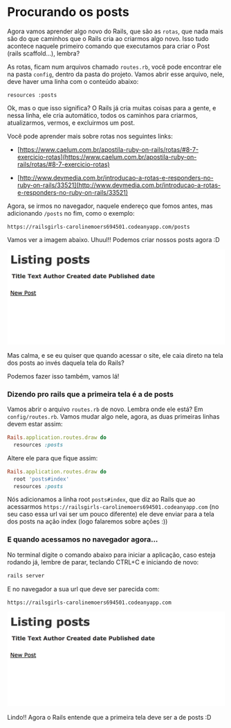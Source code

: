 # Procurando os posts


Agora vamos aprender algo novo do Rails, que são as `rotas`, que nada mais são do que caminhos que o Rails cria ao criarmos algo novo. Isso tudo acontece naquele primeiro comando que executamos para criar o Post (rails scaffold...), lembra?

As rotas, ficam num arquivos chamado `routes.rb`, você pode encontrar ele na pasta `config`, dentro da pasta do projeto. Vamos abrir esse arquivo, nele, deve haver uma linha com o conteúdo abaixo:

```
resources :posts
```

Ok, mas o que isso significa? O Rails já cria muitas coisas para a gente, e nessa linha, ele cria automático, todos os caminhos para criarmos, atualizarmos, vermos, e excluirmos um post.

Você pode aprender mais sobre rotas nos seguintes links:
- [https://www.caelum.com.br/apostila-ruby-on-rails/rotas/#8-7-exercicio-rotas](https://www.caelum.com.br/apostila-ruby-on-rails/rotas/#8-7-exercicio-rotas)

- [http://www.devmedia.com.br/introducao-a-rotas-e-responders-no-ruby-on-rails/33521](http://www.devmedia.com.br/introducao-a-rotas-e-responders-no-ruby-on-rails/33521)


Agora, se irmos no navegador, naquele endereço que fomos antes, mas adicionando `/posts` no fim, como o exemplo:

```
https://railsgirls-carolinemoers694501.codeanyapp.com/posts
```

Vamos ver a imagem abaixo. Uhuul!! Podemos criar nossos posts agora :D

![Lista de Posts](../images/rails/lista_posts.png)

Mas calma, e se eu quiser que quando acessar o site, ele caia direto na tela dos posts ao invés daquela tela do Rails?

Podemos fazer isso também, vamos lá!

### Dizendo pro rails que a primeira tela é a de posts

Vamos abrir o arquivo `routes.rb` de novo. Lembra onde ele está? Em `config/routes.rb`.
Vamos mudar algo nele, agora, as duas primeiras linhas devem estar assim:

```ruby
Rails.application.routes.draw do
  resources :posts
```

Altere ele para que fique assim:

```ruby
Rails.application.routes.draw do
  root 'posts#index'
  resources :posts
```

Nós adicionamos a linha root `posts#index`, que diz ao Rails que ao acessarmos `https://railsgirls-carolinemoers694501.codeanyapp.com` (no seu caso essa url vai ser um pouco diferente) ele deve enviar para a tela dos posts na ação index (logo falaremos sobre ações :))

### E quando acessamos no navegador agora...

No terminal digite o comando abaixo para iniciar a aplicação, caso esteja rodando já, lembre de parar, teclando CTRL+C e iniciando de novo:

```sh
rails server
```

E no navegador a sua url que deve ser parecida com:

```
https://railsgirls-carolinemoers694501.codeanyapp.com
```

![Lista de Posts](../images/rails/lista_posts.png)

Lindo!! Agora o Rails entende que a primeira tela deve ser a de posts :D
